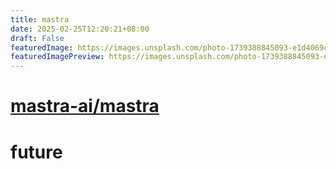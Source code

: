 ```yaml
---
title: mastra
date: 2025-02-25T12:20:21+08:00
draft: False
featuredImage: https://images.unsplash.com/photo-1739388845093-e1d4069cb6b8?ixid=M3w0NjAwMjJ8MHwxfHJhbmRvbXx8fHx8fHx8fDE3NDA0NTcyMDV8&ixlib=rb-4.0.3
featuredImagePreview: https://images.unsplash.com/photo-1739388845093-e1d4069cb6b8?ixid=M3w0NjAwMjJ8MHwxfHJhbmRvbXx8fHx8fHx8fDE3NDA0NTcyMDV8&ixlib=rb-4.0.3
---
```


# [mastra-ai/mastra](https://github.com/mastra-ai/mastra)

# future
